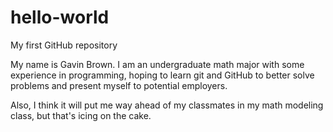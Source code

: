 hello-world
===========

My first GitHub repository

My name is Gavin Brown. I am an undergraduate math major with some experience in programming,
hoping to learn git and GitHub to better solve problems and present myself to potential employers.

Also, I think it will put me way ahead of my classmates in my math modeling class, but that's icing on the cake.
